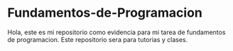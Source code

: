 # Fundamentos-de-Programacion
Hola, este es mi repositorio como evidencia para mi tarea de fundamentos de programacion.
Este repositorio sera para tutorias y clases.
